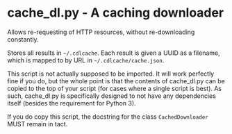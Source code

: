 # cache_dl.py - A caching downloader #

Allows re-requesting of HTTP resources, without re-downloading constantly.

Stores all results in `~/.cdlcache`. Each result is given a UUID as a filename,
 which is mapped to by URL in `~/.cdlcache/cache.json`.

This script is not actually supposed to be imported. It will work perfectly
 fine if you do, but the whole point is that the contents of cache_dl.py can be
 copied to the top of your script (for cases where a single script is best). As
 such, cache_dl.py is specifically designed to not have any dependencies
 itself (besides the requirement for Python 3).

If you do copy this script, the docstring for the class `CachedDownloader` MUST
 remain in tact.
